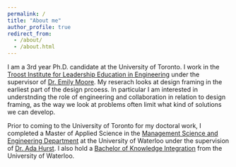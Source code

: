 ```yaml
---
permalink: /
title: "About me"
author_profile: true
redirect_from: 
  - /about/
  - /about.html
---
```


I am a 3rd year Ph.D. candidate at the University of Toronto. I work in the [Troost Institute for Leadership Education in Engineering](https://ilead.engineering.utoronto.ca/) under the supervisor of [Dr. Emily Moore](https://ilead.engineering.utoronto.ca/people/emily-moore-director/). My reserach looks at design framing in the earliest part of the design prcoess. In particular I am interested in understnding the role of engineering and collaboration in relation to design framing, as the way we look at problems often limit what kind of solutions we can develop. 

Prior to coming to the University of Toronto for my doctoral work, I completed a Master of Applied Science in the [Management Science and Engineering Department](https://uwaterloo.ca/management-science-engineering/) at the University of Waterloo under the supervision of [Dr. Ada Hurst](https://uwaterloo.ca/scholar/adahurst). I also hold a [Bachelor of Knowledge Integration](https://uwaterloo.ca/knowledge-integration/) from the University of Waterloo. 
